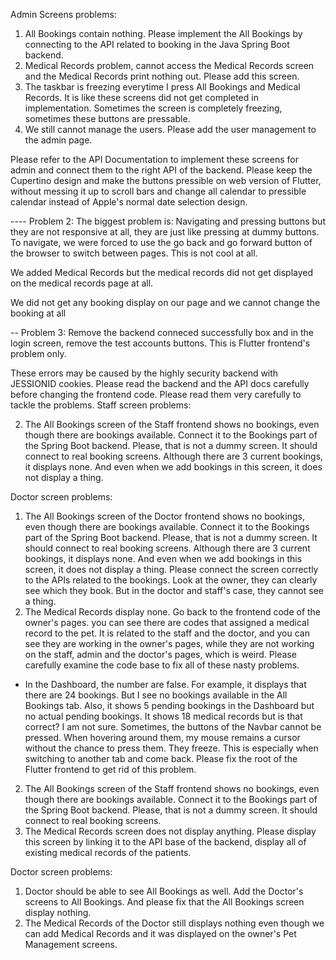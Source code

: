 Admin Screens problems:
1. All Bookings contain nothing. Please implement the All Bookings by connecting to the API related to booking in the Java Spring Boot backend.
2. Medical Records problem, cannot access the Medical Records screen and the Medical Records print nothing out. Please add this screen.
3. The taskbar is freezing everytime I press All Bookings and Medical Records. It is like these screens did not get completed in implementation. Sometimes the screen is completely freezing, sometimes these buttons are pressable.
4. We still cannot manage the users. Please add the user management to the admin page. 

Please refer to the API Documentation to implement these screens for admin and connect them to the right API of the backend. Please keep the Cupertino design and make the buttons pressible on web version of Flutter, without messing it up to scroll bars and change all calendar to pressible calendar instead of Apple's normal date selection design.


---- Problem 2:
The biggest problem is:
Navigating and pressing buttons but they are not responsive at all, they are just like pressing at dummy buttons. To navigate, we were forced to use the go back and go forward button of the browser to switch between pages. This is not cool at all.


We added Medical Records but the medical records did not get displayed on the medical records page at all. 

We did not get any booking display on our page and we cannot change the booking at all


-- Problem 3:
Remove the backend conneced successfully box and in the login screen, remove the test accounts buttons. This is Flutter frontend's problem only.



These errors may be caused by the highly security backend with JESSIONID cookies. Please read the backend and the API docs carefully before changing the frontend code. Please read them very carefully to tackle the problems. 
Staff screen problems:

2. The All Bookings screen of the Staff frontend shows no bookings, even though there are bookings available. Connect it to the Bookings part of the Spring Boot backend. Please, that is not a dummy screen. It should connect to real booking screens. Although there are 3 current bookings, it displays none. And even when we add bookings in this screen, it does not display a thing. 

Doctor screen problems:
1. The All Bookings screen of the Doctor frontend shows no bookings, even though there are bookings available. Connect it to the Bookings part of the Spring Boot backend. Please, that is not a dummy screen. It should connect to real booking screens. Although there are 3 current bookings, it displays none. And even when we add bookings in this screen, it does not display a thing. Please connect the screen correctly to the APIs related to the bookings. Look at the owner, they can clearly see which they book. But in the doctor and staff's case, they cannot see a thing.
2. The Medical Records display none. Go back to the frontend code of the owner's pages. you can see there are codes that assigned a medical record to the pet. It is related to the staff and the doctor, and you can see they are working in the owner's pages, while they are not working on the staff, admin and the doctor's pages, which is weird. Please carefully examine the code base to fix all of these nasty problems.



- In the Dashboard, the number are false. For example, it displays that there are 24 bookings. But I see no bookings available in the All Bookings tab. Also, it shows 5 pending bookings in the Dashboard but no actual pending bookings. It shows 18 medical records but is that correct? I am not sure. Sometimes, the buttons of the Navbar cannot be pressed. When hovering around them, my mouse remains a cursor without the chance to press them. They freeze. This is especially when switching to another tab and come back. Please fix the root of the Flutter frontend to get rid of this problem.




2. The All Bookings screen of the Staff frontend shows no bookings, even though there are bookings available. Connect it to the Bookings part of the Spring Boot backend. Please, that is not a dummy screen. It should connect to real booking screens.
3. The Medical Records screen does not display anything. Please display this screen by linking it to the API base of the backend, display all of existing medical records of the patients. 

Doctor screen problems:
1. Doctor should be able to see All Bookings as well. Add the Doctor's screens to All Bookings. And please fix that the All Bookings screen display nothing.
2. The Medical Records of the Doctor still displays nothing even though we can add Medical Records and it was displayed on the owner's Pet Management screens.



